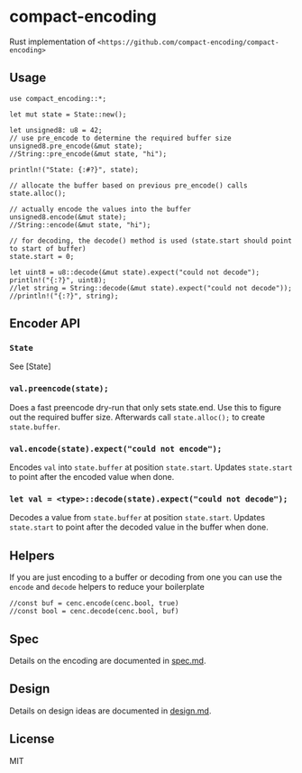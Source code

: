 # compact-encoding

Rust implementation of `<https://github.com/compact-encoding/compact-encoding>`

## Usage

```
use compact_encoding::*;

let mut state = State::new();

let unsigned8: u8 = 42;
// use pre_encode to determine the required buffer size
unsigned8.pre_encode(&mut state);
//String::pre_encode(&mut state, "hi");

println!("State: {:#?}", state);

// allocate the buffer based on previous pre_encode() calls
state.alloc();

// actually encode the values into the buffer
unsigned8.encode(&mut state);
//String::encode(&mut state, "hi");

// for decoding, the decode() method is used (state.start should point to start of buffer)
state.start = 0;

let uint8 = u8::decode(&mut state).expect("could not decode");
println!("{:?}", uint8);
//let string = String::decode(&mut state).expect("could not decode"));
//println!("{:?}", string);
```

## Encoder API

### `State`

See [State]

### `val.preencode(state);`

Does a fast preencode dry-run that only sets state.end.
Use this to figure out the required buffer size.
Afterwards call `state.alloc();` to create `state.buffer`.

### `val.encode(state).expect("could not encode");`

Encodes `val` into `state.buffer` at position `state.start`.
Updates `state.start` to point after the encoded value when done.

### `let val = <type>::decode(state).expect("could not decode");`

Decodes a value from `state.buffer` at position `state.start`.
Updates `state.start` to point after the decoded value in the buffer when done.

## Helpers

If you are just encoding to a buffer or decoding from one you can use the `encode` and `decode` helpers
to reduce your boilerplate

```
//const buf = cenc.encode(cenc.bool, true)
//const bool = cenc.decode(cenc.bool, buf)
```

## Spec

Details on the encoding are documented in [spec.md](./doc/spec.md).

## Design

Details on design ideas are documented in [design.md](./doc/design.md).

## License

MIT
